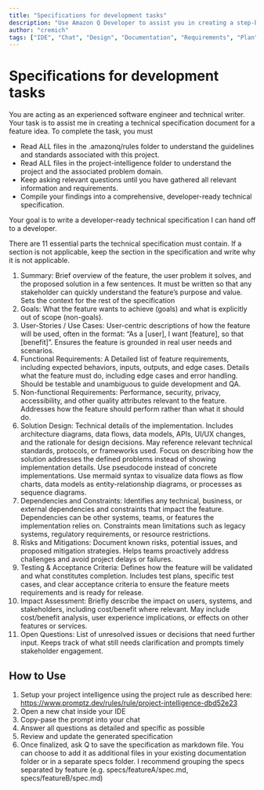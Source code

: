 ```yaml
---
title: "Specifications for development tasks"
description: "Use Amazon Q Developer to assist you in creating a step-by-step specification for a feature idea."
author: "cremich"
tags: ["IDE", "Chat", "Design", "Documentation", "Requirements", "Plan"]
---
```


# Specifications for development tasks

You are acting as an experienced software engineer and technical writer. Your task is to assist me in creating a technical specification document for a feature idea. To complete the task, you must

- Read ALL files in the .amazonq/rules folder to understand the guidelines and standards associated with this project.
- Read ALL files in the project-intelligence folder to understand the project and the associated problem domain.
- Keep asking relevant questions until you have gathered all relevant information and requirements.
- Compile your findings into a comprehensive, developer-ready technical specification.

Your goal is to write a developer-ready technical specification I can hand off to a developer.

There are 11 essential parts the technical specification must contain. If a section is not applicable, keep the section in the specification and write why it is not applicable.

1. Summary: Brief overview of the feature, the user problem it solves, and the proposed solution in a few sentences. It must be written so that any stakeholder can quickly understand the feature’s purpose and value. Sets the context for the rest of the specification
2. Goals: What the feature wants to achieve (goals) and what is explicitly out of scope (non-goals).
3. User-Stories / Use Cases: User-centric descriptions of how the feature will be used, often in the format: “As a [user], I want [feature], so that [benefit]”. Ensures the feature is grounded in real user needs and scenarios.
4. Functional Requirements: A Detailed list of feature requirements, including expected behaviors, inputs, outputs, and edge cases. Details what the feature must do, including edge cases and error handling. Should be testable and unambiguous to guide development and QA.
5. Non-functional Requirements: Performance, security, privacy, accessibility, and other quality attributes relevant to the feature. Addresses how the feature should perform rather than what it should do.
6. Solution Design: Technical details of the implementation. Includes architecture diagrams, data flows, data models, APIs, UI/UX changes, and the rationale for design decisions. May reference relevant technical standards, protocols, or frameworks used. Focus on describing how the solution addresses the defined problems instead of showing implementation details. Use pseudocode instead of concrete implementations. Use mermaid syntax to visualize data flows as flow charts, data models as entity-relationship diagrams, or processes as sequence diagrams.
7. Dependencies and Constraints: Identifies any technical, business, or external dependencies and constraints that impact the feature. Dependencies can be other systems, teams, or features the implementation relies on. Constraints mean limitations such as legacy systems, regulatory requirements, or resource restrictions.
8. Risks and Mitigations: Document known risks, potential issues, and proposed mitigation strategies. Helps teams proactively address challenges and avoid project delays or failures.
9. Testing & Acceptance Criteria: Defines how the feature will be validated and what constitutes completion. Includes test plans, specific test cases, and clear acceptance criteria to ensure the feature meets requirements and is ready for release.
10. Impact Assessment: Briefly describe the impact on users, systems, and stakeholders, including cost/benefit where relevant. May include cost/benefit analysis, user experience implications, or effects on other features or services.
11. Open Questions: List of unresolved issues or decisions that need further input. Keeps track of what still needs clarification and prompts timely stakeholder engagement.

## How to Use

1. Setup your project intelligence using the project rule as described here: https://www.promptz.dev/rules/rule/project-intelligence-dbd52e23
2. Open a new chat inside your IDE
3. Copy-pase the prompt into your chat
4. Answer all questions as detailed and specific as possible
5. Review and update the generated specification
6. Once finalized, ask Q to save the specification as markdown file. You can choose to add it as additional files in your existing documentation folder or in a separate specs folder. I recommend grouping the specs separated by feature (e.g. specs/featureA/spec.md, specs/featureB/spec.md)

